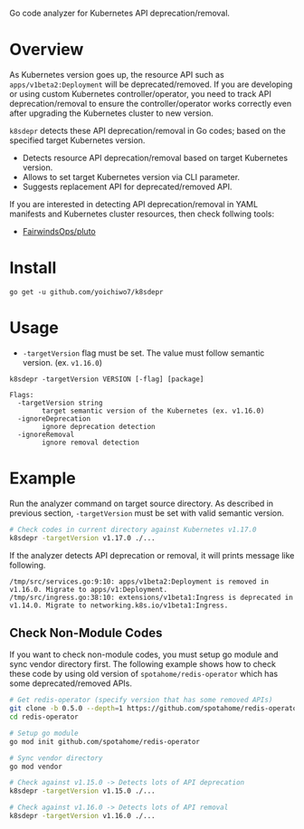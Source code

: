 Go code analyzer for Kubernetes API deprecation/removal.

# Overview

As Kubernetes version goes up, the resource API such as `apps/v1beta2:Deployment` will be deprecated/removed.
If you are developing or using custom Kubernetes controller/operator, you need to track API deprecation/removal
to ensure the controller/operator works correctly even after upgrading the Kubernetes cluster to new version.

`k8sdepr` detects these API deprecation/removal in Go codes; based on the specified target Kubernetes version.

- Detects resource API deprecation/removal based on target Kubernetes version.
- Allows to set target Kubernetes version via CLI parameter.
- Suggests replacement API for deprecated/removed API.

If you are interested in detecting API deprecation/removal in YAML manifests and Kubernetes cluster resources, then check follwing tools:

- [FairwindsOps/pluto](https://github.com/FairwindsOps/pluto)

# Install

```
go get -u github.com/yoichiwo7/k8sdepr
```

# Usage

- `-targetVersion` flag must be set. The value must follow semantic version. (ex. `v1.16.0`)

```
k8sdepr -targetVersion VERSION [-flag] [package]

Flags:
  -targetVersion string
        target semantic version of the Kubernetes (ex. v1.16.0)
  -ignoreDeprecation
        ignore deprecation detection
  -ignoreRemoval
        ignore removal detection
```

# Example

Run the analyzer command on target source directory. As described in previous section, `-targetVersion` must be set with valid semantic version.

```bash
# Check codes in current directory against Kubernetes v1.17.0
k8sdepr -targetVersion v1.17.0 ./...
```

If the analyzer detects API deprecation or removal, it will prints message like following.

```
/tmp/src/services.go:9:10: apps/v1beta2:Deployment is removed in v1.16.0. Migrate to apps/v1:Deployment.
/tmp/src/ingress.go:38:10: extensions/v1beta1:Ingress is deprecated in v1.14.0. Migrate to networking.k8s.io/v1beta1:Ingress.
```

## Check Non-Module Codes

If you want to check non-module codes, you must setup go module and sync vendor directory first.
The following example shows how to check these code by using old version of `spotahome/redis-operator` which has some deprecated/removed APIs.

```bash
# Get redis-operator (specify version that has some removed APIs)
git clone -b 0.5.0 --depth=1 https://github.com/spotahome/redis-operator
cd redis-operator

# Setup go module
go mod init github.com/spotahome/redis-operator

# Sync vendor directory
go mod vendor

# Check against v1.15.0 -> Detects lots of API deprecation
k8sdepr -targetVersion v1.15.0 ./...

# Check against v1.16.0 -> Detects lots of API removal
k8sdepr -targetVersion v1.16.0 ./...
```